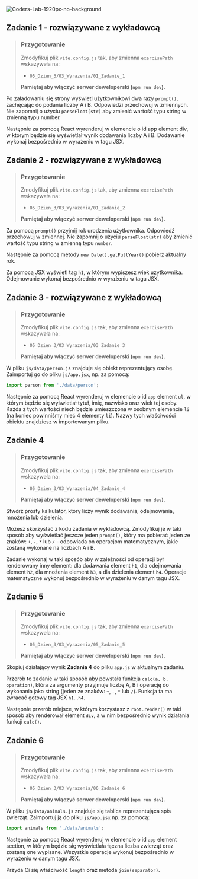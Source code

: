 ![Coders-Lab-1920px-no-background](https://user-images.githubusercontent.com/30623667/104709394-2cabee80-571f-11eb-9518-ea6a794e558e.png)


## Zadanie 1 - rozwiązywane z wykładowcą

> ### Przygotowanie
>
> Zmodyfikuj plik `vite.config.js` tak, aby zmienna `exercisePath` wskazywała na:
>
> - `05_Dzien_3/03_Wyrazenia/01_Zadanie_1`
>
> **Pamiętaj aby włączyć serwer deweloperski (`npm run dev`).**

Po załadowaniu się strony wyświetl użytkownikowi dwa razy `prompt()`, zachęcając do podania liczby A i B. Odpowiedzi przechowuj w zmiennych. Nie zapomnij o użyciu `parseFloat(str)` aby zmienić wartość typu string w zmienną typu number.

Następnie za pomocą React wyrenderuj w elemencie o id app element div, w którym będzie się wyświetlał wynik dodawania liczby A i B. Dodawanie wykonaj bezpośrednio w wyrażeniu w tagu JSX.


## Zadanie 2 - rozwiązywane z wykładowcą

> ### Przygotowanie
>
> Zmodyfikuj plik `vite.config.js` tak, aby zmienna `exercisePath` wskazywała na:
>
> - `05_Dzien_3/03_Wyrazenia/01_Zadanie_2`
>
> **Pamiętaj aby włączyć serwer deweloperski (`npm run dev`).**

Za pomocą `prompt()` przyjmij rok urodzenia użytkownika. Odpowiedź przechowuj w zmiennej. Nie zapomnij o użyciu `parseFloat(str)` aby zmienić wartość typu string w zmienną typu `number`.

Następnie za pomocą metody `new Date().getFullYear()` pobierz aktualny rok.

Za pomocą JSX wyświetl tag `h1`, w którym wypiszesz wiek użytkownika. Odejmowanie wykonaj bezpośrednio w wyrażeniu w tagu JSX.


## Zadanie 3 - rozwiązywane z wykładowcą

> ### Przygotowanie
>
> Zmodyfikuj plik `vite.config.js` tak, aby zmienna `exercisePath` wskazywała na:
>
> - `05_Dzien_3/03_Wyrazenia/03_Zadanie_3`
>
> **Pamiętaj aby włączyć serwer deweloperski (`npm run dev`).**

W pliku `js/data/person.js` znajduje się obiekt reprezentujący osobę. Zaimportuj go do pliku `js/app.jsx`, np. za pomocą:

```js
import person from './data/person';
```

Następnie za pomocą React wyrenderuj w elemencie o id `app` element `ul`, w którym będzie się wyświetlał tytuł, imię, nazwisko oraz wiek tej osoby. Każda z tych wartości niech będzie umieszczona w osobnym elemencie `li` (na koniec powinniśmy mieć 4 elementy `li`). Nazwy tych właściwości obiektu znajdziesz w importowanym pliku.


## Zadanie 4

> ### Przygotowanie
>
> Zmodyfikuj plik `vite.config.js` tak, aby zmienna `exercisePath` wskazywała na:
>
> - `05_Dzien_3/03_Wyrazenia/04_Zadanie_4`
>
> **Pamiętaj aby włączyć serwer deweloperski (`npm run dev`).**

Stwórz prosty kalkulator, który liczy wynik dodawania, odejmowania, mnożenia lub dzielenia.

Możesz skorzystać z kodu zadania w wykładowcą. Zmodyfikuj je w taki sposób aby wyświetlać jeszcze jeden `prompt()`, który ma pobierać jeden ze znaków: `+`, `-`, `*` lub `/` - odpowiada on operacjom matematycznym, jakie zostaną wykonane na liczbach A i B.

Zadanie wykonaj w taki sposób aby w zależności od operacji był renderowany inny element: dla dodawania element `h1`, dla odejmowania element `h2`, dla mnożenia element `h3`, a dla dzielenia element `h4`. Operacje matematyczne wykonuj bezpośrednio w wyrażeniu w danym tagu JSX.


## Zadanie 5

> ### Przygotowanie
>
> Zmodyfikuj plik `vite.config.js` tak, aby zmienna `exercisePath` wskazywała na:
>
> - `05_Dzien_3/03_Wyrazenia/05_Zadanie_5`
>
> **Pamiętaj aby włączyć serwer deweloperski (`npm run dev`).**

Skopiuj działający wynik **Zadania 4** do pliku `app.js` w aktualnym zadaniu.

Przerób to zadanie w taki sposób aby powstała funkcja `calc(a, b, operation)`, która za argumenty przyjmuje liczbę A, B i operację do wykonania jako string (jeden ze znaków: `+`, `-`, `*` lub `/`). Funkcja ta ma zwracać gotowy tag JSX `h1`...`h4`.

Następnie przerób miejsce, w którym korzystasz z `root.render()` w taki sposób aby renderował element `div`, a w nim bezpośrednio wynik działania funkcji `calc()`.


## Zadanie 6

> ### Przygotowanie
>
> Zmodyfikuj plik `vite.config.js` tak, aby zmienna `exercisePath` wskazywała na:
>
> - `05_Dzien_3/03_Wyrazenia/06_Zadanie_6`
>
> **Pamiętaj aby włączyć serwer deweloperski (`npm run dev`).**

W pliku `js/data/animals.js` znajduje się tablica reprezentująca spis zwierząt. Zaimportuj ją do pliku `js/app.jsx` np. za pomocą:

```js
import animals from './data/animals';
```

Następnie za pomocą React wyrenderuj w elemencie o id `app` element section, w którym będzie się wyświetlała łączna liczba zwierząt oraz zostaną one wypisane. Wszystkie operacje wykonuj bezpośrednio w wyrażeniu w danym tagu JSX.

Przyda Ci się właściwość `length` oraz metoda `join(separator)`.
